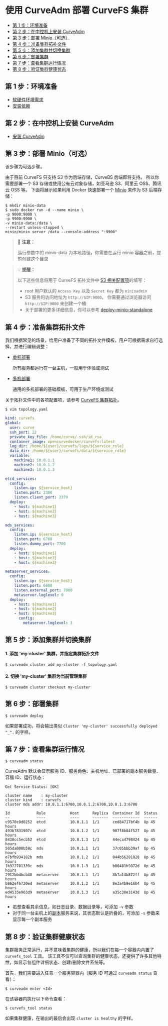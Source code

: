 使用 CurveAdm 部署 CurveFS 集群
===

* [第 1 步：环境准备](#第-1-步环境准备)
* [第 2 步：在中控机上安装 CurveAdm](#第-2-步在中控机上安装-curveadm)
* [第 3 步：部署 Minio（可选）](#第-3-步部署-minio可选)
* [第 4 步：准备集群拓扑文件](#第-4-步准备集群拓扑文件)
* [第 5 步：添加集群并切换集群](#第-5-步添加集群并切换集群)
* [第 6 步：部署集群](#第-6-步部署集群)
* [第 7 步：查看集群运行情况](#第-7-步查看集群运行情况)
* [第 8 步：验证集群健康状态](#第-8-步验证集群健康状态)

第 1 步：环境准备
---

* [软硬件环境需求](install-curveadm#软硬件环境需求)
* [安装依赖](install-curveadm#安装依赖)

第 2 步：在中控机上安装 CurveAdm
---

* [安装 CurveAdm](install-curveadm#安装-curveadm)

第 3 步：部署 Minio（可选）
---

该步骤为可选步骤。

由于目前 CurveFS 只支持 S3 作为后端存储，CurveBS 后端即将支持。
所以你需要部署一个 S3 存储或使用公有云对象存储，如亚马逊 S3、阿里云 OSS、腾讯云 OSS 等。
下面将展示如果利用 Docker 快速部署一个 [Minio][minio] 来作为 S3 后端存储：

```shell
$ mkdir minio-data
$ sudo docker run -d --name minio \
-p 9000:9000 \
-p 9900:9900 \
-v minio-data:/data \
--restart unless-stopped \
minio/minio server /data --console-address ":9900"
```
> 📢 **注意：**
>
> 运行参数中的 minio-data 为本地路径，你需要在运行 minio 容器之前，提前创建这个目录

> :bulb: **提醒：**
> 
> 以下这些信息将用于 CurveFS 拓扑文件中 [S3 相关配置项][important-config]的填写：
> * root 用户默认的 `Access Key` 以及 `Secret Key` 都为 `minioadmin`
> * S3 服务的访问地址为 `http://$IP:9000`， 你需要通过浏览器访问 `http://$IP:9000` 来创建一个桶
> * 关于部署的更多详细信息，你可以参考 [deploy-minio-standalone][deploy-minio-standalone]

第 4 步：准备集群拓扑文件
---

我们根据常见的场景，给用户准备了不同的拓扑文件模板，用户可根据需求自行选择，并进行编辑调整：

* [单机部署][curvefs-stand-alone-topology]

  所有服务都运行在一台主机，一般用于体验或测试


* [多机部署][curvefs-cluster-topology]

  通用的多机部署的基础模板，可用于生产环境或测试

关于拓扑文件中的各项配置项，请参考 [CurveFS 集群拓扑][curvefs-topology]。

```shell
$ vim topology.yaml
```

```yaml
kind: curvefs
global:
  user: curve
  ssh_port: 22
  private_key_file: /home/curve/.ssh/id_rsa
  container_image: opencurvedocker/curvefs:latest
  log_dir: /home/${user}/curvefs/logs/${service_role}
  data_dir: /home/${user}/curvefs/data/${service_role}
  variable:
    machine1: 10.0.1.1
    machine2: 10.0.1.2
    machine3: 10.0.1.3

etcd_services:
  config:
    listen.ip: ${service_host}
    listen.port: 2380
    listen.client_port: 2379
  deploy:
    - host: ${machine1}
    - host: ${machine2}
    - host: ${machine3}

mds_services:
  config:
    listen.ip: ${service_host}
    listen.port: 6700
    listen.dummy_port: 7700
  deploy:
    - host: ${machine1}
    - host: ${machine2}
    - host: ${machine3}

metaserver_services:
  config:
    listen.ip: ${service_host}
    listen.port: 6800
    listen.external_port: 7800
    metaserver.loglevel: 0
  deploy:
    - host: ${machine1}
    - host: ${machine2}
    - host: ${machine3}
      config:
        metaserver.loglevel: 3
```

第 5 步：添加集群并切换集群
---

#### 1. 添加 'my-cluster' 集群，并指定集群拓扑文件

```shell
$ curveadm cluster add my-cluster -f topology.yaml
```

#### 2. 切换 'my-cluster' 集群为当前管理集群

```shell
$ curveadm cluster checkout my-cluster 
```

第 6 步：部署集群
---

```shell
$ curveadm deploy
```

如果部署成功，将会输出类似 `Cluster 'my-cluster' successfully deployed ^_^.` 的字样。

第 7 步：查看集群运行情况
---

```shell
$ curveadm status
```

CurveAdm 默认会显示服务 ID、服务角色、主机地址、已部署的副本服务数量、容器 ID、运行状态：

```shell
Get Service Status: [OK]

cluster name    : my-cluster
cluster kind    : curvefs
cluster mds addr: 10.0.1.1:6700,10.0.1.2:6700,10.0.1.3:6700

Id            Role           Host      Replica  Container Id  Status
--            ----           ----      -------  ------------  ------
c9570c0d0252  etcd           10.0.1.1  1/1      ced84717bf4b  Up 45 hours
493b7831907c  etcd           10.0.1.2  1/1      907f8b84f527  Up 45 hours
8438cc5ecb52  etcd           10.0.1.3  1/1      44eca4798424  Up 45 hours
505da008b59c  mds            10.0.1.1  1/1      37c05bbb39af  Up 45 hours
e7bfb934182b  mds            10.0.1.2  1/1      044b56281928  Up 45 hours
1b322781339c  mds            10.0.1.3  1/1      b00481b9872d  Up 45 hours
2912bbdbcb48  metaserver     10.0.1.1  1/1      8b7a14b872ff  Up 45 hours
b862ef6720ed  metaserver     10.0.1.2  1/1      8e2a4b9e16b4  Up 45 hours
ed4533e903d9  metaserver     10.0.1.3  1/1      a35c30e3143d  Up 45 hours
```

* 若想查看其余信息，如日志目录、数据目录等，可添加 `-v` 参数
* 对于同一台主机上的[副本][replicas]服务来说，其状态默认是折叠的，可添加 `-s` 参数来显示每一个副本服务

第 8 步：验证集群健康状态
---

集群服务正常运行，并不意味着集群的健康，所以我们在每一个容器内内置了 `curvefs_tool` 工具。
该工具不仅可以查询集群的健康状态，还提供了许多其他特性，如显示各组件详细状态、创建/删除文件系统等。

首先，我们需要进入任意一个服务容器内（服务 ID 可通过 `curveadm status` 查看）：

```shell
$ curveadm enter <Id>
```

在该容器内执行以下命令查看：
```shell
$ curvefs_tool status
```

如果集群健康，在输出的最后会出现 `cluster is healthy` 的字样。

[minio]: https://github.com/minio/minio
[deploy-minio-standalone]: https://docs.min.io/minio/baremetal/installation/deploy-minio-standalone.html
[important-config]: https://github.com/opencurve/curveadm/wiki/topology#curvefs-重要配置项
[curvefs-stand-alone-topology]: https://github.com/opencurve/curveadm/blob/master/configs/fs/stand-alone/topology.yaml
[curvefs-cluster-topology]: https://github.com/opencurve/curveadm/blob/master/configs/fs/cluster/topology.yaml
[curvefs-topology]: https://github.com/opencurve/curveadm/wiki/topology#curvefs-集群拓扑 
[replicas]: https://github.com/opencurve/curveadm/wiki/topology#replica 